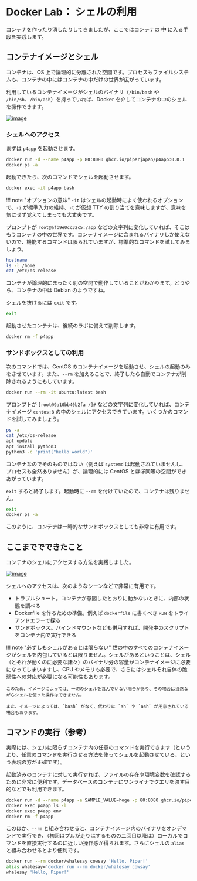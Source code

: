 # Docker Lab： シェルの利用

コンテナを作ったり消したりしてきましたが、ここではコンテナの **中** に入る手段を実践します。

## コンテナイメージとシェル

コンテナは、OS 上で論理的に分離された空間です。プロセスもファイルシステムも、コンテナの中にはコンテナの中だけの世界が広がっています。

利用しているコンテナイメージがシェルのバイナリ（`/bin/bash` や `/bin/sh`、`/bin/ash`）を持っていれば、Docker を介してコンテナの中のシェルを操作できます。

[![image](https://user-images.githubusercontent.com/2920259/99256546-e9391f00-2858-11eb-9be6-a5b2930bccde.png)](https://user-images.githubusercontent.com/2920259/99256546-e9391f00-2858-11eb-9be6-a5b2930bccde.png)

### シェルへのアクセス

まずは `p4app` を起動させます。

```bash
docker run -d --name p4app -p 80:8080 ghcr.io/piperjapan/p4app:0.0.1
docker ps -a
```

起動できたら、次のコマンドでシェルを起動させます。

```bash
docker exec -it p4app bash
```

!!! note "オプションの意味"
    `-it` はシェルの起動時によく使われるオプションで、`-i` が標準入力の維持、`-t` が仮想 TTY の割り当てを意味しますが、意味を気にせず覚えてしまっても大丈夫です。

プロンプトが `root@afb9e0cc32c5:/app` などの文字列に変化していれば、そこはもうコンテナの中の世界です。コンテナイメージに含まれるバイナリしか使えないので、機能するコマンドは限られていますが、標準的なコマンドを試してみましょう。

```bash
hostname
ls -l /home
cat /etc/os-release
```

コンテナが論理的にまったく別の空間で動作していることがわかります。どうやら、コンテナの中は Debian のようですね。

シェルを抜けるには `exit` です。

```bash
exit
```

起動させたコンテナは、後続のラボに備えて削除します。

```bash
docker rm -f p4app
```

### サンドボックスとしての利用

次のコマンドでは、CentOS のコンテナイメージを起動させ、シェルの起動のみをさせています。また、`--rm` を加えることで、終了したら自動でコンテナが削除されるようにもしています。

```bash
docker run --rm -it ubuntu:latest bash
```

プロンプトが `[root@9a10bb40b2fa /]#` などの文字列に変化していれば、コンテナイメージ `centos:8` の中のシェルにアクセスできています。いくつかのコマンドを試してみましょう。

```bash
ps -a
cat /etc/os-release
apt update
apt install python3
python3 -c 'print("hello world")'
```

コンテナなのでそのものではない（例えば `systemd` は起動されていませんし、プロセスも全然ありません）が、論理的には CentOS とほぼ同等の空間ができあがっています。

`exit` すると終了します。起動時に `--rm` を付けていたので、コンテナは残りません。

```bash
exit
docker ps -a
```

このように、コンテナは一時的なサンドボックスとしても非常に有用です。

## ここまででできたこと

コンテナのシェルにアクセスする方法を実践しました。

[![image](https://user-images.githubusercontent.com/2920259/99256546-e9391f00-2858-11eb-9be6-a5b2930bccde.png)](https://user-images.githubusercontent.com/2920259/99256546-e9391f00-2858-11eb-9be6-a5b2930bccde.png)

シェルへのアクセスは、次のようなシーンなどで非常に有用です。

- トラブルシュート。コンテナが意図したとおりに動かないときに、内部の状態を調べる
- Dockerfile を作るための準備。例えば `dockerfile` に書くべき `RUN` をトライアンドエラーで探る
- サンドボックス。バインドマウントなども併用すれば、開発中のスクリプトをコンテナ内で実行できる

!!! note "必ずしもシェルがあるとは限らない"
    世の中のすべてのコンテナイメージがシェルを内包しているとは限りません。シェルがあるということは、シェル（とそれが動くのに必要な諸々）のバイナリ分の容量がコンテナイメージに必要になってしまいますし、CPU やメモリも必要で、さらにはシェルそれ自体の脆弱性への対応が必要になる可能性もあります。

    このため、イメージによっては、一切のシェルを含んでいない場合があり、その場合は当然ながらシェルを使った操作はできません。

    また、イメージによっては、`bash` がなく、代わりに `sh` や `ash` が用意されている場合もあります。

## コマンドの実行（参考）

実際には、シェルに限らずコンテナ内の任意のコマンドを実行できます（というより、任意のコマンドを実行させる方法を使ってシェルを起動させている、という表現の方が正確です）。

起動済みのコンテナに対して実行すれば、ファイルの存在や環境変数を確認するために非常に便利です。データベースのコンテナにワンライナでクエリを渡す目的などでも利用できます。

```bash
docker run -d --name p4app -e SAMPLE_VALUE=hoge -p 80:8080 ghcr.io/piperjapan/p4app:0.0.1
docker exec p4app ls -l
docker exec p4app env
docker rm -f p4app
```

このほか、`--rm` と組み合わせると、コンテナイメージ内のバイナリをオンデマンドで実行でき、（初回はプルが走りはするものの二回目以降は）ローカルでコマンドを直接実行するのに近しい操作感が得られます。さらにシェルの `alias` と組み合わせるとより便利です。

```bash
docker run --rm docker/whalesay cowsay 'Hello, Piper!'
alias whalesay='docker run --rm docker/whalesay cowsay'
whalesay 'Hello, Piper!'
```
